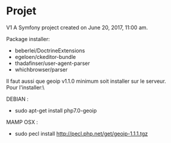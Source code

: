 Projet
===
V1
A Symfony project created on June 20, 2017, 11:00 am.

Package installer:

- beberlei/DoctrineExtensions
- egeloen/ckeditor-bundle
- thadafinser/user-agent-parser
- whichbrowser/parser


Il faut aussi que geoip v1.1.0 minimum soit installer sur le serveur.\
Pour l'installer:\

DEBIAN :
 
 - sudo apt-get install php7.0-geoip


MAMP OSX :

- sudo pecl install http://pecl.php.net/get/geoip-1.1.1.tgz